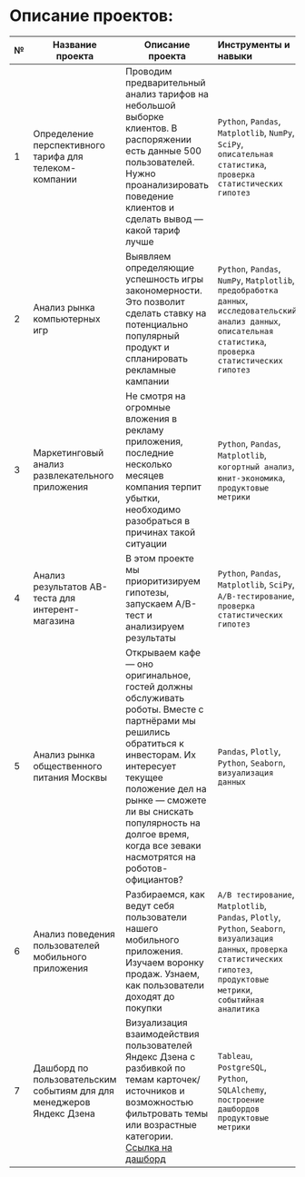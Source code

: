 # Описание проектов:
|№|Название проекта     |Описание проекта|Инструменты и навыки|
|-|---------------------|---------------  |:-------------------|
|1|Определение перспективного тарифа для телеком-компании| Проводим предварительный анализ тарифов на небольшой выборке клиентов. В распоряжении есть данные 500 пользователей. Нужно проанализировать поведение клиентов и сделать вывод — какой тариф лучше| `Python`, `Pandas`, `Matplotlib`, `NumPy`, `SciPy`, `описательная статистика`, `проверка статистических гипотез`|
|2|Анализ рынка компьютерных игр|Выявляем определяющие успешность игры закономерности. Это позволит сделать ставку на потенциально популярный продукт и спланировать рекламные кампании|`Python`, `Pandas`, `NumPy`, `Matplotlib`, `предобработка данных`, `исследовательский анализ данных`, `описательная статистика`, `проверка статистических гипотез`|
|3|Маркетинговый анализ развлекательного приложения|Не смотря на огромные вложения в рекламу приложения, последние несколько месяцев компания терпит убытки, необходимо разобраться в причинах такой ситуации|`Python`, `Pandas`, `Matplotlib`, `когортный анализ`, `юнит-экономика`, `продуктовые метрики`|
|4|Анализ результатов AB-теста для интерент-магазина|В этом проекте мы приоритизируем гипотезы, запускаем A/B-тест и анализируем результаты|`Python`, `Pandas`, `Matplotlib`, `SciPy`, `A/B-тестирование`, `проверка статистических гипотез`|
|5|Анализ рынка общественного питания Москвы|Открываем кафе — оно оригинальное, гостей должны обслуживать роботы. Вместе с партнёрами мы решились обратиться к инвесторам. Их интересует текущее положение дел на рынке — сможете ли вы снискать популярность на долгое время, когда все зеваки насмотрятся на роботов-официантов?|`Pandas`, `Plotly`, `Python`, `Seaborn`, `визуализация данных`|
|6|Анализ поведения пользователей мобильного приложения|Разбираемся, как ведут себя пользователи нашего мобильного приложения. Изучаем воронку продаж. Узнаем, как пользователи доходят до покупки|`A/B тестирование`, `Matplotlib`, `Pandas`, `Plotly`, `Python`, `Seaborn`, `визуализация данных`, `проверка статистических гипотез`, `продуктовые метрики`, `событийная аналитика`
|7|Дашборд по пользовательским событиям для для менеджеров Яндекс Дзена|Визуализация взаимодействия пользователей Яндекс Дзена с разбивкой по темам карточек/источников и возможностью фильтровать темы или возрастные категории. [Ссылка на дашборд](https://public.tableau.com/app/profile/evgeniy.ivanets/viz/Dzen_16539997905020/DzenYandex?publish=yes)|`Tableau`, `PostgreSQL`, `Python`, `SQLAlchemy`, `построение дашбордов продуктовые метрики`|
